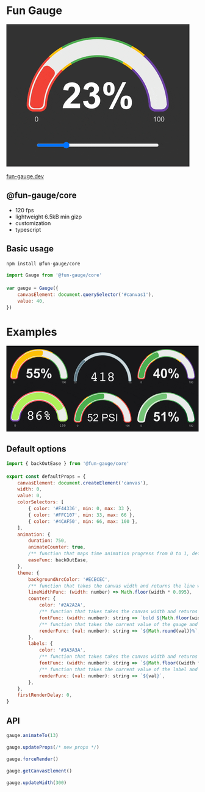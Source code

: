 # Fun Gauge

![Fun gauge](https://raw.githubusercontent.com/alejandroMA/fun-gauge/refs/heads/main/assets/fun-gauge.gif)

[fun-gauge.dev](https://fun-gauge.dev)

## @fun-gauge/core

 - 120 fps
 - lightweight 6.5kB min gizp
 - customization
 - typescript

## Basic usage

```sh
npm install @fun-gauge/core
```

```javascript
import Gauge from '@fun-gauge/core'

var gauge = Gauge({
    canvasElement: document.querySelector('#canvas1'),
    value: 40,
})
```

# Examples

![Fun gauge](https://raw.githubusercontent.com/alejandroMA/fun-gauge/refs/heads/main/assets/fun-gauge-examples.gif)


## Default options

```javascript
import { backOutEase } from '@fun-gauge/core'

export const defaultProps = {
    canvasElement: document.createElement('canvas'),
    width: 0,
    value: 0,
    colorSelectors: [
        { color: '#F44336', min: 0, max: 33 },
        { color: '#FFC107', min: 33, max: 66 },
        { color: '#4CAF50', min: 66, max: 100 },
    ],
    animation: {
        duration: 750,
        animateCounter: true,
        /** function that maps time animation progress from 0 to 1, defaults to backOutEase */
        easeFunc: backOutEase,
    },
    theme: {
        backgroundArcColor: '#ECECEC',
        /** function that takes the canvas width and returns the line width for the gauge */
        lineWidthFunc: (width: number) => Math.floor(width * 0.095),
        counter: {
            color: '#2A2A2A',
            /** function that takes takes the canvas width and returns ctx.font to be used on the canvas */
            fontFunc: (width: number): string => `bold ${Math.floor(width * 0.23)}px arial`,
            /** function that takes the current value of the gauge and returns a string to display on the canvas */
            renderFunc: (val: number): string => `${Math.round(val)}%`,
        },
        labels: {
            color: '#3A3A3A',
            /** function that takes takes the canvas width and returns ctx.font to be used on the canvas */
            fontFunc: (width: number): string => `${Math.floor((width * 0.095) / 2)}px arial`,
            /** function that takes the current value of the label and returns a string to display on the canvas */
            renderFunc: (val: number): string => `${val}`,
        },
    },
    firstRenderDelay: 0,
}
```

## API

```javascript
gauge.animateTo(13)
```

```javascript
gauge.updateProps(/* new props */)
```

```javascript
gauge.forceRender()
```

```javascript
gauge.getCanvasElement()
```

```javascript
gauge.updateWidth(300)
```
